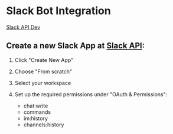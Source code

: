 # Slack Bot Integration

[Slack API Dev](https://api.slack.com/start/building)

## Create a new Slack App at [Slack API](api.slack.com/apps):

1. Click "Create New App"
2. Choose "From scratch"
3. Select your workspace
4. Set up the required permissions under "OAuth & Permissions":

   - chat:write
   - commands
   - im:history
   - channels:history
